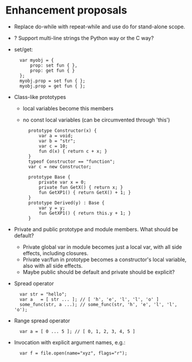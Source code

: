 ﻿Enhancement proposals
=====================

* Replace do-while with repeat-while and use do for stand-alone scope.

* ? Support multi-line strings the Python way or the C way?

* set/get:

        var myobj = {
            prop: set fun { },
            prop: get fun { }
        };
        myobj.prop = set fun { };
        myobj.prop = get fun { };

* Class-like prototypes
    - local variables become this members
    - no const local variables (can be circumvented through 'this')

            prototype Constructor(x) {
                var a = void;
                var b = "str";
                var c = 10;
                fun d(x) { return c + x; }
            }
            typeof Constructor == "function";
            var c = new Constructor;

            prototype Base {
                private var x = 0;
                private fun GetX() { return x; }
                fun GetXP1() { return GetX() + 1; }
            }
            prototype Derived(y) : Base {
                var y = y;
                fun GetXP1() { return this.y + 1; }
            }

* Private and public prototype and module members.  What should be default?
    - Private global var in module becomes just a local var, with all side
      effects, including closures.
    - Private var/fun in prototype becomes a constructor's local variable,
      also with all side effects.
    - Maybe public should be default and private should be explicit?

* Spread operator

        var str = "hello";
        var a   = [ str ... ]; // [ 'h', 'e', 'l', 'l', 'o' ]
        some_func(str, a ...); // some_func(str, 'h', 'e', 'l', 'l', 'o');

* Range spread operator

        var a = [ 0 ... 5 ]; // [ 0, 1, 2, 3, 4, 5 ]

* Invocation with explicit argument names, e.g.:

        var f = file.open(name="xyz", flags="r");
